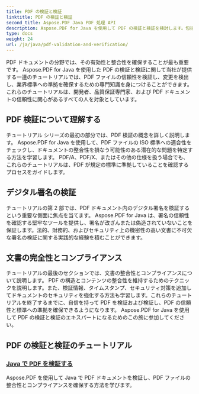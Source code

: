 ```yaml
---
title: PDF の検証と検証
linktitle: PDF の検証と検証
second_title: Aspose.PDF Java PDF 処理 API
description: Aspose.PDF for Java を使用して PDF の検証と検証を検討します。包括的なチュートリアルで文書の整合性とコンプライアンスを確保します。
type: docs
weight: 24
url: /ja/java/pdf-validation-and-verification/
---
```


PDF ドキュメントの分野では、その有効性と整合性を確保することが最も重要です。 Aspose.PDF for Java を使用した PDF の検証と検証に関して当社が提供する一連のチュートリアルでは、PDF ファイルの信頼性を検証し、変更を検出し、業界標準への準拠を確保するための専門知識を身につけることができます。これらのチュートリアルは、開発者、品質保証専門家、および PDF ドキュメントの信頼性に関心があるすべての人を対象としています。

## PDF 検証について理解する

チュートリアル シリーズの最初の部分では、PDF 検証の概念を詳しく説明します。 Aspose.PDF for Java を使用して、PDF ファイルの ISO 標準への適合性をチェックし、ドキュメントの整合性を損なう可能性のある潜在的な問題を特定する方法を学習します。 PDF/A、PDF/X、またはその他の仕様を扱う場合でも、これらのチュートリアルは、PDF が規定の標準に準拠していることを確認するプロセスをガイドします。

## デジタル署名の検証

チュートリアルの第 2 部では、PDF ドキュメント内のデジタル署名を検証するという重要な側面に焦点を当てます。 Aspose.PDF for Java は、署名の信頼性を確認する堅牢なツールを提供し、署名が改ざんまたは偽造されていないことを保証します。法的、財務的、およびセキュリティ上の機密性の高い文書に不可欠な署名の検証に関する実践的な経験を積むことができます。

## 文書の完全性とコンプライアンス

チュートリアルの最後のセクションでは、文書の整合性とコンプライアンスについて説明します。 PDF の構造とコンテンツの整合性を維持するためのテクニックを説明します。また、検証情報、タイムスタンプ、セキュリティ対策を追加してドキュメントのセキュリティを強化する方法も学習します。これらのチュートリアルを終了するまでに、自信を持って PDF を検証および検証し、PDF の信頼性と標準への準拠を確保できるようになります。 Aspose.PDF for Java を使用して PDF の検証と検証のエキスパートになるためのこの旅に参加してください。

## PDF の検証と検証のチュートリアル
### [Java で PDF を検証する](./validate-pdf-in-java/)
Aspose.PDF を使用して Java で PDF ドキュメントを検証し、PDF ファイルの整合性とコンプライアンスを確保する方法を学びます。